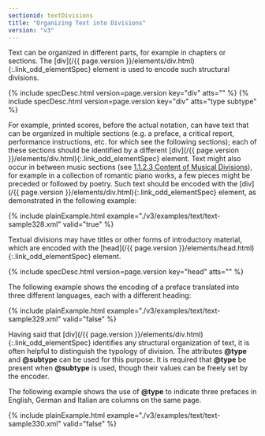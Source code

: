 ```yaml
---
sectionid: textDivisions
title: "Organizing Text into Divisions"
version: "v3"
---
```




Text can be organized in different parts, for example in chapters or sections. The
[div](/{{ page.version }}/elements/div.html){:.link_odd_elementSpec} element is used to encode such structural divisions.



{% include specDesc.html version=page.version key="div" atts="" %}
{% include specDesc.html version=page.version key="div" atts="type subtype" %}



For example, printed scores, before the actual notation, can have text that can be
organized
in multiple sections (e.g. a preface, a critical report, performance instructions,
etc. for
which see the following sections); each of these sections should be identified by
a different
[div](/{{ page.version }}/elements/div.html){:.link_odd_elementSpec} element. Text might also occur in between music sections (see <a class="link_ptr" title="Content of Musical Divisions" href="/{{ page.version }}/guidelines/shared.html#sharedMdivContent">1.1.2.3 Content of Musical Divisions</a>), for example in a collection of romantic piano works, a few
pieces might be preceded or followed by poetry. Such text should be encoded with the
[div](/{{ page.version }}/elements/div.html){:.link_odd_elementSpec} element, as demonstrated in the following example:

{% include plainExample.html example="./v3/examples/text/text-sample328.xml" valid="true" %}


Textual divisions may have titles or other forms of introductory material, which are
encoded
with the [head](/{{ page.version }}/elements/head.html){:.link_odd_elementSpec} element.




{% include specDesc.html version=page.version key="head" atts="" %}




The following example shows the encoding of a preface translated into three different
languages, each with a different heading:


{% include plainExample.html example="./v3/examples/text/text-sample329.xml" valid="false" %}

Having said that [div](/{{ page.version }}/elements/div.html){:.link_odd_elementSpec} identifies any structural organization of text, it
is often helpful to distinguish the typology of division. The attributes **@type** and
**@subtype** can be used for this purpose. It is required that **@type** be
present when **@subtype** is used, though their values can be freely set by the
encoder.


The following example shows the use of **@type** to indicate three prefaces in English,
German and Italian are columns on the same page.

{% include plainExample.html example="./v3/examples/text/text-sample330.xml" valid="false" %}

